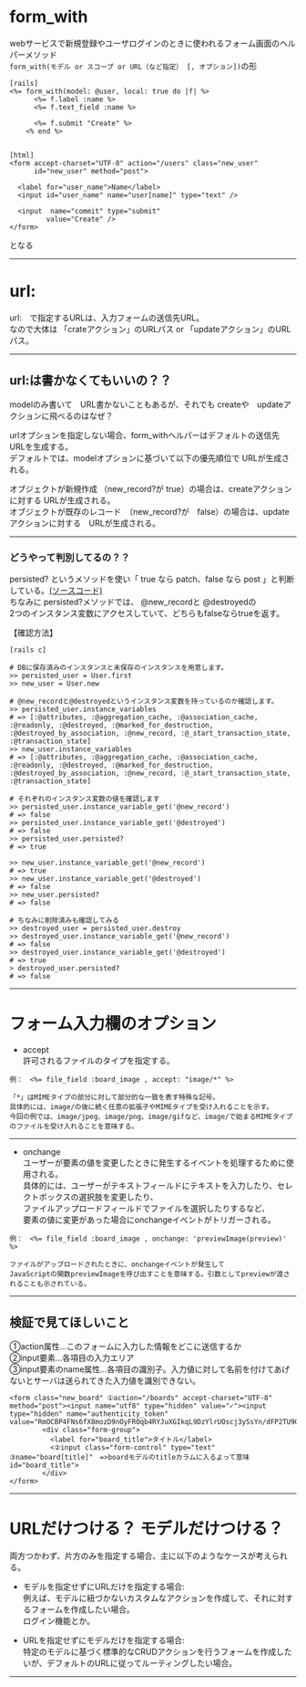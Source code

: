 # form_with
webサービスで新規登録やユーザログインのときに使われるフォーム画面のヘルパーメソッド      
`form_with(モデル or スコープ or URL（など指定） [, オプション])`の形
~~~
[rails]
<%= form_with(model: @user, local: true do |f| %>
      <%= f.label :name %>
      <%= f.text_field :name %>

      <%= f.submit "Create" %>
    <% end %>
    
    
[html]
<form accept-charset="UTF-8" action="/users" class="new_user"
      id="new_user" method="post">
  
  <label for="user_name">Name</label>
  <input id="user_name" name="user[name]" type="text" />

  <input  name="commit" type="submit"
         value="Create" />
</form>
~~~
となる
***

# url:
url:　で指定するURLは、入力フォームの送信先URL。       
なので大体は 「crateアクション」のURLパス or 「updateアクション」のURLパス。                   
***

## url:は書かなくてもいいの？？
modelのみ書いて　URL書かないこともあるが、それでも createや　updateアクションに飛べるのはなぜ？      
      
urlオプションを指定しない場合、form_withヘルパーはデフォルトの送信先 URLを生成する。       
デフォルトでは、modelオプションに基づいて以下の優先順位で URLが生成される。            
            
オブジェクトが新規作成 （new_record?が true）の場合は、createアクションに対する URLが生成される。      
オブジェクトが既存のレコード　（new_record?が　false）の場合は、updateアクションに対する　URLが生成される。      
***

### どうやって判別してるの？？
persisted? というメソッドを使い「 true なら patch、false なら post 」と判断している。[(ソースコード)](https://github.com/rails/rails/blob/8bec77cc0f1fd47677a331a64f68c5918efd2ca9/activerecord/lib/active_record/persistence.rb#L242-L247)    
ちなみに persisted?メソッドでは、 @new_recordと @destroyedの            
2つのインスタンス変数にアクセスしていて、どちらもfalseならtrueを返す。
      
【確認方法】
~~~
[rails c]

# DBに保存済みのインスタンスと未保存のインスタンスを用意します。
>> persisted_user = User.first
>> new_user = User.new

# @new_recordと@destroyedというインスタンス変数を持っているのか確認します。
>> persisted_user.instance_variables
# => [:@attributes, :@aggregation_cache, :@association_cache, :@readonly, :@destroyed, :@marked_for_destruction, :@destroyed_by_association, :@new_record, :@_start_transaction_state, :@transaction_state]
>> new_user.instance_variables
# => [:@attributes, :@aggregation_cache, :@association_cache, :@readonly, :@destroyed, :@marked_for_destruction, :@destroyed_by_association, :@new_record, :@_start_transaction_state, :@transaction_state]

# それぞれのインスタンス変数の値を確認します
>> persisted_user.instance_variable_get('@new_record')
# => false
>> persisted_user.instance_variable_get('@destroyed')
# => false
>> persisted_user.persisted?
# => true

>> new_user.instance_variable_get('@new_record')
# => true
>> new_user.instance_variable_get('@destroyed')
# => false
>> new_user.persisted?
# => false

# ちなみに削除済みも確認してみる
>> destroyed_user = persisted_user.destroy
>> destroyed_user.instance_variable_get('@new_record')
# => false
>> destroyed_user.instance_variable_get('@destroyed')
# => true
> destroyed_user.persisted?
# => false
~~~
***

# フォーム入力欄のオプション
- accept    
許可されるファイルのタイプを指定する。
~~~
例：　<%= file_field :board_image , accept: "image/*" %>

「*」はMIMEタイプの部分に対して部分的な一致を表す特殊な記号。
具体的には、image/の後に続く任意の拡張子やMIMEタイプを受け入れることを示す。
今回の例では、image/jpeg、image/png、image/gifなど、image/で始まるMIMEタイプのファイルを受け入れることを意味する。
~~~
***

- onchange    
ユーザーが要素の値を変更したときに発生するイベントを処理するために使用される。   
具体的には、ユーザーがテキストフィールドにテキストを入力したり、セレクトボックスの選択肢を変更したり、   
ファイルアップロードフィールドでファイルを選択したりするなど、   
要素の値に変更があった場合にonchangeイベントがトリガーされる。
~~~
例：　<%= file_field :board_image , onchange: 'previewImage(preview)' %>

ファイルがアップロードされたときに、onchangeイベントが発生して   
JavaScriptの関数previewImageを呼び出すことを意味する。引数としてpreviewが渡されることも示されている。
~~~
***

## 検証で見てほしいこと
①action属性...このフォームに入力した情報をどこに送信するか   
②input要素...各項目の入力エリア    
③input要素のname属性...各項目の識別子。入力値に対して名前を付けてあげないとサーバは送られてきた入力値を識別できない。   
~~~
<form class="new_board" ①action="/boards" accept-charset="UTF-8" method="post"><input name="utf8" type="hidden" value="✓"><input type="hidden" name="authenticity_token" value="RmOCBP4FNs6fX8mozD9nOyFROqb4RYJuXGIkqL9DzYlrUOscj3ySsYn/dFP2TU9G0TzQ0GFM8Z2x7Fb9+qeoCQ==">
        <div class="form-group">
          <label for="board_title">タイトル</label>
          <②input class="form-control" type="text" ③name="board[title]"　=>boardモデルのtitleカラムに入るよって意味 id="board_title">
        </div>
</form>
~~~
***

# URLだけつける？ モデルだけつける？
両方つかわず、片方のみを指定する場合、主に以下のようなケースが考えられる。

- モデルを指定せずにURLだけを指定する場合:            
例えば、モデルに紐づかないカスタムなアクションを作成して、それに対するフォームを作成したい場合。            
ログイン機能とか。
            
- URLを指定せずにモデルだけを指定する場合:            
特定のモデルに基づく標準的なCRUDアクションを行うフォームを作成したいが、デフォルトのURLに従ってルーティングしたい場合。
***
